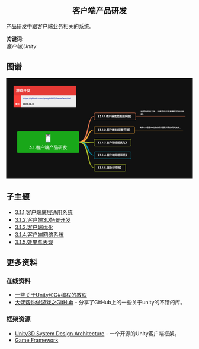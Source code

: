 <h2 align="center">客户端产品研发</h2>
<p>
产品研发中跟客户端业务相关的系统。
</p>

**关键词:**<br/> 
*客户端,Unity*

## 图谱
![图片加载中...](../exports/3.1.客户端产品研发.png?raw=true)

## 子主题
* [3.1.1.客户端底层通用系统](mds/3.1.1.客户端底层通用系统.md)
* [3.1.2.客户端3D场景开发](mds/3.1.2.客户端3D场景开发.md)
* [3.1.3.客户端优化](mds/3.1.3.客户端优化.md)
* [3.1.4.客户端网络系统](mds/3.1.4.客户端网络系统.md)
* [3.1.5.效果与表现](mds/3.1.5.效果与表现.md)

## 更多资料

### 在线资料
* [一些关于Unity和C#编程的教程](https://catlikecoding.com/unity/tutorials/)
* [大佬帮你做游戏之GitHub](https://zhuanlan.zhihu.com/p/591864923) - 分享了GitHub上的一些关于unity的不错的库。

### 框架资源
* [Unity3D System Design Architecture](https://github.com/liangxiegame/QFramework) - 一个开源的Unity客户端框架。
* [Game Framework](https://github.com/EllanJiang/GameFramework)